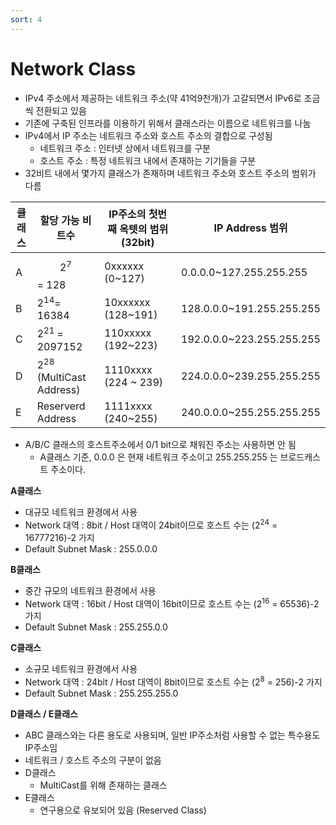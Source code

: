 ```yaml
---
sort: 4
---
```


# Network Class

* IPv4 주소에서 제공하는 네트워크 주소(약 41억9천개)가 고갈되면서 IPv6로 조금씩 전환되고 있음
* 기존에 구축된 인프라를 이용하기 위해서 클래스라는 이름으로 네트워크를 나눔
* IPv4에서 IP 주소는 네트워크 주소와 호스트 주소의 결합으로 구성됨
  * 네트워크 주소 : 인터넷 상에서 네트워크를 구분
  * 호스트 주소 : 특정 네트워크 내에서 존재하는 기기들을 구분
* 32비트 내에서 몇가지 클래스가 존재하며 네트워크 주소와 호스트 주소의 범위가 다름

| 클래스 | 할당 가능 비트수                   | IP주소의 첫번째 옥텟의 범위 (32bit) | IP Address 범위           |
| ------ | ---------------------------------- | ----------------------------------- | ------------------------- |
| A      | $$2^7$$ = 128                      | 0xxxxxx (0~127)                     | 0.0.0.0~127.255.255.255   |
| B      | 2<sup>14</sup>= 16384              | 10xxxxxx  (128~191)                 | 128.0.0.0~191.255.255.255 |
| C      | 2<sup>21</sup> = 2097152           | 110xxxxx  (192~223)                 | 192.0.0.0~223.255.255.255 |
| D      | 2<sup>28</sup> (MultiCast Address) | 1110xxxx  (224 ~ 239)               | 224.0.0.0~239.255.255.255 |
| E      | Reserverd Address                  | 1111xxxx  (240~255)                 | 240.0.0.0~255.255.255.255 |

* A/B/C 클래스의 호스트주소에서 0/1 bit으로 채워진 주소는 사용하면 안 됨
  * A클래스 기준, 0.0.0 은 현재 네트워크 주소이고  255.255.255 는 브로드캐스트 주소이다.

**A클래스**

* 대규모 네트워크 환경에서 사용
* Network 대역 : 8bit / Host 대역이 24bit이므로 호스트 수는 (2<sup>24</sup> = 16777216)-2 가지
* Default Subnet Mask : 255.0.0.0

**B클래스**

* 중간 규모의 네트워크 환경에서 사용
* Network 대역 : 16bit / Host 대역이 16bit이므로 호스트 수는 (2<sup>16</sup> = 65536)-2 가지
* Default Subnet Mask : 255.255.0.0

**C클래스**

* 소규모 네트워크 환경에서 사용
* Network 대역 : 24bit / Host 대역이 8bit이므로 호스트 수는 (2<sup>8</sup> = 256)-2 가지
* Default Subnet Mask : 255.255.255.0

**D클래스 / E클래스** 

* ABC 클래스와는 다른 용도로 사용되며, 일반 IP주소처럼 사용할 수 없는 특수용도 IP주소임
* 네트워크 / 호스트 주소의 구분이 없음
* D클래스
  * MultiCast를 위해 존재하는 클래스
* E클래스
  * 연구용으로 유보되어 있음 (Reserved Class)
